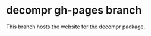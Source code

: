 decompr gh-pages branch
========================
This branch hosts the website for the decompr package.
